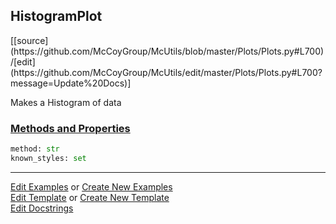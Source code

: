 ## <a id="McUtils.Plots.Plots.HistogramPlot">HistogramPlot</a> 
<div class="docs-source-link" markdown="1">
[[source](https://github.com/McCoyGroup/McUtils/blob/master/Plots/Plots.py#L700)/[edit](https://github.com/McCoyGroup/McUtils/edit/master/Plots/Plots.py#L700?message=Update%20Docs)]
</div>

Makes a Histogram of data

<div class="collapsible-section">
 <div class="collapsible-section collapsible-section-header" markdown="1">
 
### <a class="collapse-link" data-toggle="collapse" href="#methods">Methods and Properties</a> <a class="float-right" data-toggle="collapse" href="#methods"><i class="fa fa-chevron-down"></i></a>

 </div>
 <div class="collapsible-section collapsible-section-body collapse" id="methods" markdown="1">

```python
method: str
known_styles: set
```


 </div>
</div>




___

[Edit Examples](https://github.com/McCoyGroup/McUtils/edit/gh-pages/ci/examples/McUtils/Plots/Plots/HistogramPlot.md) or 
[Create New Examples](https://github.com/McCoyGroup/McUtils/new/gh-pages/?filename=ci/examples/McUtils/Plots/Plots/HistogramPlot.md) <br/>
[Edit Template](https://github.com/McCoyGroup/McUtils/edit/gh-pages/ci/docs/McUtils/Plots/Plots/HistogramPlot.md) or 
[Create New Template](https://github.com/McCoyGroup/McUtils/new/gh-pages/?filename=ci/docs/templates/McUtils/Plots/Plots/HistogramPlot.md) <br/>
[Edit Docstrings](https://github.com/McCoyGroup/McUtils/edit/master/Plots/Plots.py#L700?message=Update%20Docs)